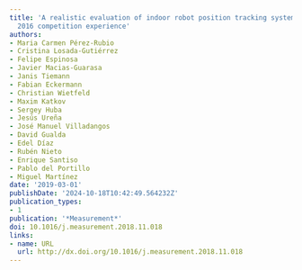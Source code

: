 ```yaml
---
title: 'A realistic evaluation of indoor robot position tracking systems: The IPIN
  2016 competition experience'
authors:
- Maria Carmen Pérez-Rubio
- Cristina Losada-Gutiérrez
- Felipe Espinosa
- Javier Macias-Guarasa
- Janis Tiemann
- Fabian Eckermann
- Christian Wietfeld
- Maxim Katkov
- Sergey Huba
- Jesús Ureña
- José Manuel Villadangos
- David Gualda
- Edel Díaz
- Rubén Nieto
- Enrique Santiso
- Pablo del Portillo
- Miguel Martínez
date: '2019-03-01'
publishDate: '2024-10-18T10:42:49.564232Z'
publication_types:
- 1
publication: '*Measurement*'
doi: 10.1016/j.measurement.2018.11.018
links:
- name: URL
  url: http://dx.doi.org/10.1016/j.measurement.2018.11.018
---
```

